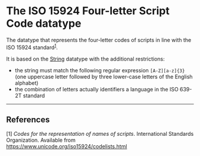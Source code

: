 # The ISO 15924 Four-letter Script Code datatype

The datatype that represents the four-letter codes of scripts in line with the ISO 15924 standard<sup>[1](#fn1)</sup>.

It is based on the [String](../datatypes/String.md) datatype with the additional restrictions:
- the string must match the following regular expression `[A-Z][a-z]{3}` (one uppercase letter followed by three lower-case letters of the English alphabet)
- the combination of letters actually identifiers a language in the ISO 639-2T standard

---
## References
<a name="fn1">\[1\]</a> *Codes for the representation of names of scripts*. International Standards Organization. Available from https://www.unicode.org/iso15924/codelists.html
